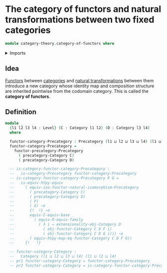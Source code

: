 # The category of functors and natural transformations between two fixed categories

```agda
module category-theory.category-of-functors where
```

<details><summary>Imports</summary>

```agda
open import category-theory.categories
open import category-theory.precategories
open import category-theory.precategory-of-functors

open import foundation.universe-levels
```

</details>

## Idea

[Functors](category-theory.functors-categories.md) between
[categories](category-theory.categories.md) and
[natural transformations](category-theory.natural-transformations-categories.md)
between them introduce a new category whose identity map and composition
structure are inherited pointwise from the codomain category. This is called the
**category of functors**.

## Definition

```agda
module _
  {l1 l2 l3 l4 : Level} (C : Category l1 l2) (D : Category l3 l4)
  where

  functor-category-Precategory : Precategory (l1 ⊔ l2 ⊔ l3 ⊔ l4) (l1 ⊔ l2 ⊔ l4)
  functor-category-Precategory =
    functor-precategory-Precategory
      ( precategory-Category C)
      ( precategory-Category D)

  -- is-category-functor-category-Precategory :
  --   is-category-Precategory functor-category-Precategory
  -- is-category-functor-category-Precategory F G =
  --   is-equiv-htpy-equiv
  --     ( equiv-iso-functor-natural-isomorphism-Precategory
  --       ( precategory-Category C)
  --       ( precategory-Category D)
  --       ( F)
  --       ( G) ∘e
  --       {!  !} ∘e
  --       equiv-Σ-equiv-base _
  --         ( equiv-Π-equiv-family
  --           ( λ i → extensionality-obj-Category D
  --             ( obj-functor-Category C D F i)
  --             ( obj-functor-Category C D G i))) ∘e
  --       ( equiv-htpy-map-eq-functor-Category C D F G))
  --     {!   !}

  -- functor-category-Category :
  --   Category (l1 ⊔ l2 ⊔ l3 ⊔ l4) (l1 ⊔ l2 ⊔ l4)
  -- pr1 functor-category-Category = functor-category-Precategory
  -- pr2 functor-category-Category = is-category-functor-category-Precategory
```
